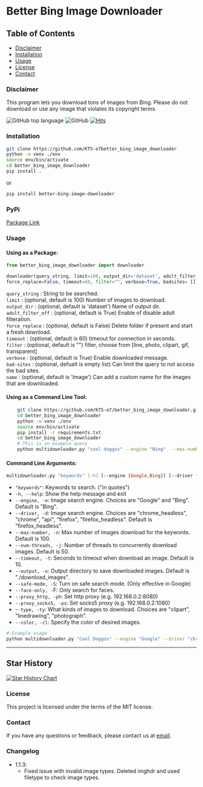 # Better Bing Image Downloader

## Table of Contents

- [Disclaimer](#disclaimer)
- [Installation](#installation)
- [Usage](#usage)
- [License](#license)
- [Contact](#contact)

### Disclaimer<br />

This program lets you download tons of images from Bing.
Please do not download or use any image that violates its copyright terms.

![GitHub top language](https://img.shields.io/github/languages/top/KTS-o7/better_bing_image_downloader)
![GitHub](https://img.shields.io/github/license/KTS-o7/better-bing-image-downloader)
[![Hits](https://hits.seeyoufarm.com/api/count/incr/badge.svg?url=https%3A%2F%2Fgithub.com%2FKTS-o7%2Fbetter_bing_image_downloader&count_bg=%2379C83D&title_bg=%23555555&icon=&icon_color=%23E7E7E7&title=hits&edge_flat=false)](https://hits.seeyoufarm.com)

### Installation <br />

```bash
git clone https://github.com/KTS-o7better_bing_image_downloader
python -m venv ./env
source env/bin/activate
cd better_bing_image_downloader
pip install .
```

or

```bash
pip install better-bing-image-downloader
```

### PyPi <br />

[Package Link](https://pypi.org/project/better-bing-image-downloader/)

### Usage <br />

#### Using as a Package:

```python
from better_bing_image_downloader import downloader

downloader(query_string, limit=100, output_dir='dataset', adult_filter_off=True,
force_replace=False, timeout=60, filter="", verbose=True, badsites= [], name='Image')
```

`query_string` : String to be searched.<br />
`limit` : (optional, default is 100) Number of images to download.<br />
`output_dir` : (optional, default is 'dataset') Name of output dir.<br />
`adult_filter_off` : (optional, default is True) Enable of disable adult filteration.<br />
`force_replace` : (optional, default is False) Delete folder if present and start a fresh download.<br />
`timeout` : (optional, default is 60) timeout for connection in seconds.<br />
`filter` : (optional, default is "") filter, choose from [line, photo, clipart, gif, transparent]<br />
`verbose` : (optional, default is True) Enable downloaded message.<br />
`bad-sites` : (optional, defualt is empty list) Can limit the query to not access the bad sites.<br/>
`name` : (optional, default is 'Image') Can add a custom name for the images that are downloaded.<br/>

#### Using as a Command Line Tool:

```bash
    git clone https://github.com/KTS-o7/better_bing_image_downloader.git
    cd better_bing_image_downloader
    python -m venv ./env
    source env/bin/activate
    pip install -r requirements.txt
    cd better_bing_image_downloader
    # This is an example query
    python multidownloader.py "cool doggos" --engine "Bing"  --max-number 50 --num-threads 5 --driver "firefox_headless"
```

#### Command Line Arguments:

```bash
multidownloader.py "keywords" [-h] [--engine {Google,Bing}] [--driver {chrome_headless,chrome,api,firefox,firefox_headless}] [--max-number MAX_NUMBER] [--num-threads NUM_THREADS] [--timeout TIMEOUT] [--output OUTPUT] [--safe-mode] [--face-only] [--proxy_http PROXY_HTTP] [--proxy_socks5 PROXY_SOCKS5] [--type {clipart,linedrawing,photograph}] [--color COLOR]
```

- `"keywords"`: Keywords to search. ("in quotes")
- `-h, --help`: Show the help message and exit
- `--engine, -e`: Image search engine. Choices are "Google" and "Bing". Default is "Bing".
- `--driver, -d`: Image search engine. Choices are "chrome_headless", "chrome", "api", "firefox", "firefox_headless". Default is "firefox_headless".
- `--max-number, -n`: Max number of images download for the keywords. Default is 100.
- `--num-threads, -j`: Number of threads to concurrently download images. Default is 50.
- `--timeout, -t`: Seconds to timeout when download an image. Default is 10.
- `--output, -o`: Output directory to save downloaded images. Default is "./download_images".
- `--safe-mode, -S`: Turn on safe search mode. (Only effective in Google)
- `--face-only, -`F: Only search for faces.
- `--proxy_http, -ph`: Set http proxy (e.g. 192.168.0.2:8080)
- `--proxy_socks5, -ps`: Set socks5 proxy (e.g. 192.168.0.2:1080)
- -`-type, -ty`: What kinds of images to download. Choices are "clipart", "linedrawing", "photograph".
- `--color, -cl`: Specify the color of desired images.

```bash
# Example usage
python multidownloader.py "Cool Doggos" --engine "Google" --driver "chrome_headless" --max-number 50 --num-threads 10 --timeout 60 --output "./doggo_images" --safe-mode --proxy_http "192.168.0.2:8080" --type "photograph" --color "blue"
```

---

## Star History

[![Star History Chart](https://api.star-history.com/svg?repos=KTS-o7/better-bing-image-downloader&type=Date)](https://www.star-history.com/#KTS-o7/better-bing-image-downloader&Date)

### License

This project is licensed under the terms of the MIT license.

### Contact

If you have any questions or feedback, please contact us at [email](mailto:shentharkrishnatejaswi@gmail.com).

### Changelog

- 1.1.3:
  - Fixed issue with invalid image types. Deleted imghdr and used filetype to check image types.
